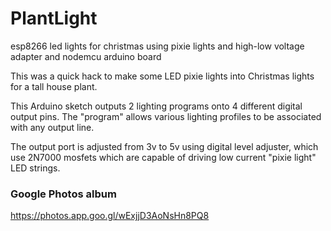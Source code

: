 # PlantLight
esp8266 led lights for christmas using pixie lights and high-low voltage adapter and nodemcu arduino board

This was a quick hack to make some LED pixie lights into Christmas lights for a tall house plant.

This Arduino sketch outputs 2 lighting programs onto 4 different digital output pins.
The "program" allows various lighting profiles to be associated with any output line.

The output port is adjusted from 3v to 5v using digital level adjuster, which use 2N7000 mosfets which are capable of driving
low current "pixie light" LED strings.


### Google Photos album
https://photos.app.goo.gl/wExjjD3AoNsHn8PQ8
